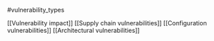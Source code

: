 #vulnerability_types

[[Vulnerability impact]]
[[Supply chain vulnerabilities]]
[[Configuration vulnerabilities]]
[[Architectural vulnerabilities]]